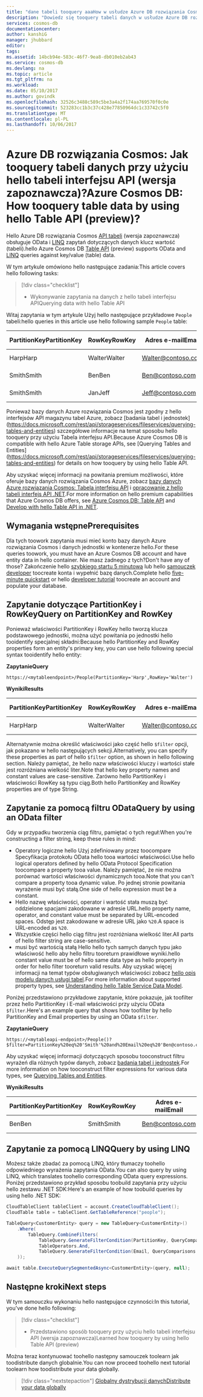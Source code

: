 ```yaml
---
title: "dane tabeli tooquery aaaHow w usłudze Azure DB rozwiązania Cosmos? | Microsoft Docs"
description: "Dowiedz się tooquery tabeli danych w usłudze Azure DB rozwiązania Cosmos"
services: cosmos-db
documentationcenter: 
author: kanshiG
manager: jhubbard
editor: 
tags: 
ms.assetid: 14bcb94e-583c-46f7-9ea8-db010eb2ab43
ms.service: cosmos-db
ms.devlang: na
ms.topic: article
ms.tgt_pltfrm: na
ms.workload: 
ms.date: 05/10/2017
ms.author: govindk
ms.openlocfilehash: 32526c3488c589c5be3a4a2f174aa769570f0c0e
ms.sourcegitcommit: 523283cc1b3c37c428e77850964dc1c33742c5f0
ms.translationtype: MT
ms.contentlocale: pl-PL
ms.lasthandoff: 10/06/2017
---
```

# <a name="azure-cosmos-db-how-tooquery-table-data-by-using-hello-table-api-preview"></a><span data-ttu-id="b3a2a-104">Azure DB rozwiązania Cosmos: Jak tooquery tabeli danych przy użyciu hello tabeli interfejsu API (wersja zapoznawcza)?</span><span class="sxs-lookup"><span data-stu-id="b3a2a-104">Azure Cosmos DB: How tooquery table data by using hello Table API (preview)?</span></span>

<span data-ttu-id="b3a2a-105">Hello Azure DB rozwiązania Cosmos [API tabeli](table-introduction.md) (wersja zapoznawcza) obsługuje OData i [LINQ](https://docs.microsoft.com/rest/api/storageservices/fileservices/writing-linq-queries-against-the-table-service) zapytań dotyczących danych klucz wartość (tabeli).</span><span class="sxs-lookup"><span data-stu-id="b3a2a-105">hello Azure Cosmos DB [Table API](table-introduction.md) (preview) supports OData and [LINQ](https://docs.microsoft.com/rest/api/storageservices/fileservices/writing-linq-queries-against-the-table-service) queries against key/value (table) data.</span></span>  

<span data-ttu-id="b3a2a-106">W tym artykule omówiono hello następujące zadania:</span><span class="sxs-lookup"><span data-stu-id="b3a2a-106">This article covers hello following tasks:</span></span> 

> [!div class="checklist"]
> * <span data-ttu-id="b3a2a-107">Wykonywanie zapytania na danych z hello tabeli interfejsu API</span><span class="sxs-lookup"><span data-stu-id="b3a2a-107">Querying data with hello Table API</span></span>

<span data-ttu-id="b3a2a-108">Witaj zapytania w tym artykule Użyj hello następujące przykładowe `People` tabeli:</span><span class="sxs-lookup"><span data-stu-id="b3a2a-108">hello queries in this article use hello following sample `People` table:</span></span>

| <span data-ttu-id="b3a2a-109">PartitionKey</span><span class="sxs-lookup"><span data-stu-id="b3a2a-109">PartitionKey</span></span> | <span data-ttu-id="b3a2a-110">RowKey</span><span class="sxs-lookup"><span data-stu-id="b3a2a-110">RowKey</span></span> | <span data-ttu-id="b3a2a-111">Adres e-mail</span><span class="sxs-lookup"><span data-stu-id="b3a2a-111">Email</span></span> | <span data-ttu-id="b3a2a-112">Numer telefonu</span><span class="sxs-lookup"><span data-stu-id="b3a2a-112">PhoneNumber</span></span> |
| --- | --- | --- | --- |
| <span data-ttu-id="b3a2a-113">Harp</span><span class="sxs-lookup"><span data-stu-id="b3a2a-113">Harp</span></span> | <span data-ttu-id="b3a2a-114">Walter</span><span class="sxs-lookup"><span data-stu-id="b3a2a-114">Walter</span></span> | Walter@contoso.com| <span data-ttu-id="b3a2a-115">425-555-0101</span><span class="sxs-lookup"><span data-stu-id="b3a2a-115">425-555-0101</span></span> |
| <span data-ttu-id="b3a2a-116">Smith</span><span class="sxs-lookup"><span data-stu-id="b3a2a-116">Smith</span></span> | <span data-ttu-id="b3a2a-117">Ben</span><span class="sxs-lookup"><span data-stu-id="b3a2a-117">Ben</span></span> | Ben@contoso.com| <span data-ttu-id="b3a2a-118">425-555-0102</span><span class="sxs-lookup"><span data-stu-id="b3a2a-118">425-555-0102</span></span> |
| <span data-ttu-id="b3a2a-119">Smith</span><span class="sxs-lookup"><span data-stu-id="b3a2a-119">Smith</span></span> | <span data-ttu-id="b3a2a-120">Jan</span><span class="sxs-lookup"><span data-stu-id="b3a2a-120">Jeff</span></span> | Jeff@contoso.com| <span data-ttu-id="b3a2a-121">425-555-0104</span><span class="sxs-lookup"><span data-stu-id="b3a2a-121">425-555-0104</span></span> | 

<span data-ttu-id="b3a2a-122">Ponieważ bazy danych Azure rozwiązania Cosmos jest zgodny z hello interfejsów API magazynu tabel Azure, zobacz [badania tabel i jednostek] (https://docs.microsoft.com/rest/api/storageservices/fileservices/querying-tables-and-entities) szczegółowe informacje na temat sposobu hello tooquery przy użyciu Tabela interfejsu API.</span><span class="sxs-lookup"><span data-stu-id="b3a2a-122">Because Azure Cosmos DB is compatible with hello Azure Table storage APIs, see [Querying Tables and Entities] (https://docs.microsoft.com/rest/api/storageservices/fileservices/querying-tables-and-entities) for details on how tooquery by using hello Table API.</span></span> 

<span data-ttu-id="b3a2a-123">Aby uzyskać więcej informacji na powitania premium możliwości, które oferuje bazy danych rozwiązania Cosmos Azure, zobacz [bazy danych Azure rozwiązania Cosmos: Tabela interfejsu API](table-introduction.md) i [opracowanie z hello tabeli interfejs API .NET](tutorial-develop-table-dotnet.md).</span><span class="sxs-lookup"><span data-stu-id="b3a2a-123">For more information on hello premium capabilities that Azure Cosmos DB offers, see [Azure Cosmos DB: Table API](table-introduction.md) and [Develop with hello Table API in .NET](tutorial-develop-table-dotnet.md).</span></span> 

## <a name="prerequisites"></a><span data-ttu-id="b3a2a-124">Wymagania wstępne</span><span class="sxs-lookup"><span data-stu-id="b3a2a-124">Prerequisites</span></span>

<span data-ttu-id="b3a2a-125">Dla tych toowork zapytania musi mieć konto bazy danych Azure rozwiązania Cosmos i danych jednostki w kontenerze hello.</span><span class="sxs-lookup"><span data-stu-id="b3a2a-125">For these queries toowork, you must have an Azure Cosmos DB account and have entity data in hello container.</span></span> <span data-ttu-id="b3a2a-126">Nie masz żadnego z tych?</span><span class="sxs-lookup"><span data-stu-id="b3a2a-126">Don't have any of those?</span></span> <span data-ttu-id="b3a2a-127">Zakończenie hello [szybkiego startu 5 minutową](https://aka.ms/acdbtnetqs) lub hello [samouczek developer](https://aka.ms/acdbtabletut) toocreate konta i wypełnić bazę danych.</span><span class="sxs-lookup"><span data-stu-id="b3a2a-127">Complete hello [five-minute quickstart](https://aka.ms/acdbtnetqs) or hello [developer tutorial](https://aka.ms/acdbtabletut) toocreate an account and populate your database.</span></span>

## <a name="query-on-partitionkey-and-rowkey"></a><span data-ttu-id="b3a2a-128">Zapytanie dotyczące PartitionKey i RowKey</span><span class="sxs-lookup"><span data-stu-id="b3a2a-128">Query on PartitionKey and RowKey</span></span>
<span data-ttu-id="b3a2a-129">Ponieważ właściwości PartitionKey i RowKey hello tworzą klucza podstawowego jednostki, można użyć powitania po jednostki hello tooidentify specjalnej składni:</span><span class="sxs-lookup"><span data-stu-id="b3a2a-129">Because hello PartitionKey and RowKey properties form an entity's primary key, you can use hello following special syntax tooidentify hello entity:</span></span> 

<span data-ttu-id="b3a2a-130">**Zapytanie**</span><span class="sxs-lookup"><span data-stu-id="b3a2a-130">**Query**</span></span>

```
https://<mytableendpoint>/People(PartitionKey='Harp',RowKey='Walter')  
```
<span data-ttu-id="b3a2a-131">**Wyniki**</span><span class="sxs-lookup"><span data-stu-id="b3a2a-131">**Results**</span></span>

| <span data-ttu-id="b3a2a-132">PartitionKey</span><span class="sxs-lookup"><span data-stu-id="b3a2a-132">PartitionKey</span></span> | <span data-ttu-id="b3a2a-133">RowKey</span><span class="sxs-lookup"><span data-stu-id="b3a2a-133">RowKey</span></span> | <span data-ttu-id="b3a2a-134">Adres e-mail</span><span class="sxs-lookup"><span data-stu-id="b3a2a-134">Email</span></span> | <span data-ttu-id="b3a2a-135">Numer telefonu</span><span class="sxs-lookup"><span data-stu-id="b3a2a-135">PhoneNumber</span></span> |
| --- | --- | --- | --- |
| <span data-ttu-id="b3a2a-136">Harp</span><span class="sxs-lookup"><span data-stu-id="b3a2a-136">Harp</span></span> | <span data-ttu-id="b3a2a-137">Walter</span><span class="sxs-lookup"><span data-stu-id="b3a2a-137">Walter</span></span> | Walter@contoso.com| <span data-ttu-id="b3a2a-138">425-555-0104</span><span class="sxs-lookup"><span data-stu-id="b3a2a-138">425-555-0104</span></span> |

<span data-ttu-id="b3a2a-139">Alternatywnie można określić właściwości jako część hello `$filter` opcji, jak pokazano w hello następujących sekcji.</span><span class="sxs-lookup"><span data-stu-id="b3a2a-139">Alternatively, you can specify these properties as part of hello `$filter` option, as shown in hello following section.</span></span> <span data-ttu-id="b3a2a-140">Należy pamiętać, że hello nazw właściwości kluczy i wartości stałe jest rozróżniana wielkość liter.</span><span class="sxs-lookup"><span data-stu-id="b3a2a-140">Note that hello key property names and constant values are case-sensitive.</span></span> <span data-ttu-id="b3a2a-141">Zarówno hello PartitionKey i właściwości RowKey są typu ciąg.</span><span class="sxs-lookup"><span data-stu-id="b3a2a-141">Both hello PartitionKey and RowKey properties are of type String.</span></span> 

## <a name="query-by-using-an-odata-filter"></a><span data-ttu-id="b3a2a-142">Zapytanie za pomocą filtru OData</span><span class="sxs-lookup"><span data-stu-id="b3a2a-142">Query by using an OData filter</span></span>
<span data-ttu-id="b3a2a-143">Gdy w przypadku tworzenia ciąg filtru, pamiętać o tych reguł:</span><span class="sxs-lookup"><span data-stu-id="b3a2a-143">When you're constructing a filter string, keep these rules in mind:</span></span> 

* <span data-ttu-id="b3a2a-144">Operatory logiczne hello Użyj zdefiniowany przez toocompare Specyfikacja protokołu OData hello tooa wartości właściwości.</span><span class="sxs-lookup"><span data-stu-id="b3a2a-144">Use hello logical operators defined by hello OData Protocol Specification toocompare a property tooa value.</span></span> <span data-ttu-id="b3a2a-145">Należy pamiętać, że nie można porównać wartości właściwości dynamicznych tooa.</span><span class="sxs-lookup"><span data-stu-id="b3a2a-145">Note that you can't compare a property tooa dynamic value.</span></span> <span data-ttu-id="b3a2a-146">Po jednej stronie powitania wyrażenie musi być stałą.</span><span class="sxs-lookup"><span data-stu-id="b3a2a-146">One side of hello expression must be a constant.</span></span> 
* <span data-ttu-id="b3a2a-147">Hello nazwę właściwości, operator i wartość stała muszą być oddzielone spacjami zakodowane w adresie URL.</span><span class="sxs-lookup"><span data-stu-id="b3a2a-147">hello property name, operator, and constant value must be separated by URL-encoded spaces.</span></span> <span data-ttu-id="b3a2a-148">Odstęp jest zakodowane w adresie URL jako `%20`.</span><span class="sxs-lookup"><span data-stu-id="b3a2a-148">A space is URL-encoded as `%20`.</span></span> 
* <span data-ttu-id="b3a2a-149">Wszystkie części hello ciąg filtru jest rozróżniana wielkość liter.</span><span class="sxs-lookup"><span data-stu-id="b3a2a-149">All parts of hello filter string are case-sensitive.</span></span> 
* <span data-ttu-id="b3a2a-150">musi być wartością stałą Hello hello tych samych danych typu jako właściwość hello aby hello filtru tooreturn prawidłowe wyniki.</span><span class="sxs-lookup"><span data-stu-id="b3a2a-150">hello constant value must be of hello same data type as hello property in order for hello filter tooreturn valid results.</span></span> <span data-ttu-id="b3a2a-151">Aby uzyskać więcej informacji na temat typów obsługiwanych właściwości zobacz [hello opis modelu danych usługi tabel](https://docs.microsoft.com/rest/api/storageservices/understanding-the-table-service-data-model).</span><span class="sxs-lookup"><span data-stu-id="b3a2a-151">For more information about supported property types, see [Understanding hello Table Service Data Model](https://docs.microsoft.com/rest/api/storageservices/understanding-the-table-service-data-model).</span></span> 

<span data-ttu-id="b3a2a-152">Poniżej przedstawiono przykładowe zapytanie, które pokazuje, jak toofilter przez hello PartitionKey i E-mail właściwości przy użyciu OData `$filter`.</span><span class="sxs-lookup"><span data-stu-id="b3a2a-152">Here's an example query that shows how toofilter by hello PartitionKey and Email properties by using an OData `$filter`.</span></span>

<span data-ttu-id="b3a2a-153">**Zapytanie**</span><span class="sxs-lookup"><span data-stu-id="b3a2a-153">**Query**</span></span>

```
https://<mytableapi-endpoint>/People()?$filter=PartitionKey%20eq%20'Smith'%20and%20Email%20eq%20'Ben@contoso.com'
```

<span data-ttu-id="b3a2a-154">Aby uzyskać więcej informacji dotyczących sposobu tooconstruct filtru wyrażeń dla różnych typów danych, zobacz [badania tabel i jednostek](https://docs.microsoft.com/rest/api/storageservices/querying-tables-and-entities).</span><span class="sxs-lookup"><span data-stu-id="b3a2a-154">For more information on how tooconstruct filter expressions for various data types, see [Querying Tables and Entities](https://docs.microsoft.com/rest/api/storageservices/querying-tables-and-entities).</span></span>

<span data-ttu-id="b3a2a-155">**Wyniki**</span><span class="sxs-lookup"><span data-stu-id="b3a2a-155">**Results**</span></span>

| <span data-ttu-id="b3a2a-156">PartitionKey</span><span class="sxs-lookup"><span data-stu-id="b3a2a-156">PartitionKey</span></span> | <span data-ttu-id="b3a2a-157">RowKey</span><span class="sxs-lookup"><span data-stu-id="b3a2a-157">RowKey</span></span> | <span data-ttu-id="b3a2a-158">Adres e-mail</span><span class="sxs-lookup"><span data-stu-id="b3a2a-158">Email</span></span> | <span data-ttu-id="b3a2a-159">Numer telefonu</span><span class="sxs-lookup"><span data-stu-id="b3a2a-159">PhoneNumber</span></span> |
| --- | --- | --- | --- |
| <span data-ttu-id="b3a2a-160">Ben</span><span class="sxs-lookup"><span data-stu-id="b3a2a-160">Ben</span></span> |<span data-ttu-id="b3a2a-161">Smith</span><span class="sxs-lookup"><span data-stu-id="b3a2a-161">Smith</span></span> | Ben@contoso.com| <span data-ttu-id="b3a2a-162">425-555-0102</span><span class="sxs-lookup"><span data-stu-id="b3a2a-162">425-555-0102</span></span> |

## <a name="query-by-using-linq"></a><span data-ttu-id="b3a2a-163">Zapytanie za pomocą LINQ</span><span class="sxs-lookup"><span data-stu-id="b3a2a-163">Query by using LINQ</span></span> 
<span data-ttu-id="b3a2a-164">Możesz także zbadać za pomocą LINQ, który tłumaczy toohello odpowiedniego wyrażenia zapytania OData.</span><span class="sxs-lookup"><span data-stu-id="b3a2a-164">You can also query by using LINQ, which translates toohello corresponding OData query expressions.</span></span> <span data-ttu-id="b3a2a-165">Poniżej przedstawiono przykład sposobu toobuild zapytania przy użyciu hello zestawu .NET SDK:</span><span class="sxs-lookup"><span data-stu-id="b3a2a-165">Here's an example of how toobuild queries by using hello .NET SDK:</span></span>

```csharp
CloudTableClient tableClient = account.CreateCloudTableClient();
CloudTable table = tableClient.GetTableReference("people");

TableQuery<CustomerEntity> query = new TableQuery<CustomerEntity>()
    .Where(
        TableQuery.CombineFilters(
            TableQuery.GenerateFilterCondition(PartitionKey, QueryComparisons.Equal, "Smith"),
            TableOperators.And,
            TableQuery.GenerateFilterCondition(Email, QueryComparisons.Equal,"Ben@contoso.com")
    ));

await table.ExecuteQuerySegmentedAsync<CustomerEntity>(query, null);
```

## <a name="next-steps"></a><span data-ttu-id="b3a2a-166">Następne kroki</span><span class="sxs-lookup"><span data-stu-id="b3a2a-166">Next steps</span></span>

<span data-ttu-id="b3a2a-167">W tym samouczku wykonaniu hello następujące czynności:</span><span class="sxs-lookup"><span data-stu-id="b3a2a-167">In this tutorial, you've done hello following:</span></span>

> [!div class="checklist"]
> * <span data-ttu-id="b3a2a-168">Przedstawiono sposób tooquery przy użyciu hello tabeli interfejsu API (wersja zapoznawcza)</span><span class="sxs-lookup"><span data-stu-id="b3a2a-168">Learned how tooquery by using hello Table API (preview)</span></span> 

<span data-ttu-id="b3a2a-169">Można teraz kontynuować toohello następny samouczek toolearn jak toodistribute danych globalnie.</span><span class="sxs-lookup"><span data-stu-id="b3a2a-169">You can now proceed toohello next tutorial toolearn how toodistribute your data globally.</span></span>

> [!div class="nextstepaction"]
> [<span data-ttu-id="b3a2a-170">Globalny dystrybucji danych</span><span class="sxs-lookup"><span data-stu-id="b3a2a-170">Distribute your data globally</span></span>](tutorial-global-distribution-documentdb.md)

